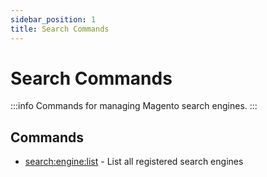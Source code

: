 ```yaml
---
sidebar_position: 1
title: Search Commands
---
```


# Search Commands

:::info
Commands for managing Magento search engines.
:::

## Commands

- [search:engine:list](./search-engine-list.md) - List all registered search engines
